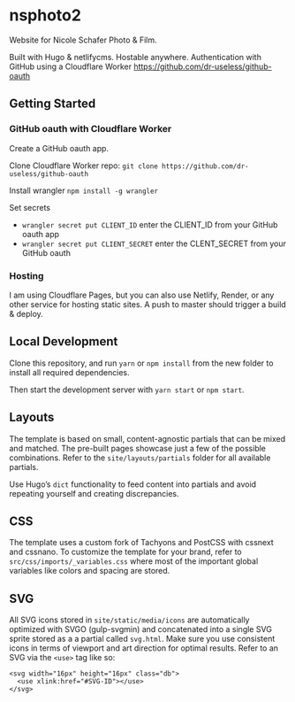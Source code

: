 # nsphoto2

Website for Nicole Schafer Photo & Film.

Built with Hugo & netlifycms. Hostable anywhere.
Authentication with GitHub using a Cloudflare Worker https://github.com/dr-useless/github-oauth


## Getting Started

### GitHub oauth with Cloudflare Worker
Create a GitHub oauth app.

Clone Cloudflare Worker repo: `git clone https://github.com/dr-useless/github-oauth`

Install wrangler `npm install -g wrangler`

Set secrets
- `wrangler secret put CLIENT_ID` enter the CLIENT_ID from your GitHub oauth app
- `wrangler secret put CLIENT_SECRET` enter the CLENT_SECRET from your GitHub oauth

### Hosting
I am using Cloudflare Pages, but you can also use Netlify, Render, or any other service for hosting static sites. A push to master should trigger a build & deploy.

## Local Development

Clone this repository, and run `yarn` or `npm install` from the new folder to install all required dependencies.

Then start the development server with `yarn start` or `npm start`.

## Layouts

The template is based on small, content-agnostic partials that can be mixed and matched. The pre-built pages showcase just a few of the possible combinations. Refer to the `site/layouts/partials` folder for all available partials.

Use Hugo’s `dict` functionality to feed content into partials and avoid repeating yourself and creating discrepancies.

## CSS

The template uses a custom fork of Tachyons and PostCSS with cssnext and cssnano. To customize the template for your brand, refer to `src/css/imports/_variables.css` where most of the important global variables like colors and spacing are stored.

## SVG

All SVG icons stored in `site/static/media/icons` are automatically optimized with SVGO (gulp-svgmin) and concatenated into a single SVG sprite stored as a a partial called `svg.html`. Make sure you use consistent icons in terms of viewport and art direction for optimal results. Refer to an SVG via the `<use>` tag like so:

```
<svg width="16px" height="16px" class="db">
  <use xlink:href="#SVG-ID"></use>
</svg>
```
